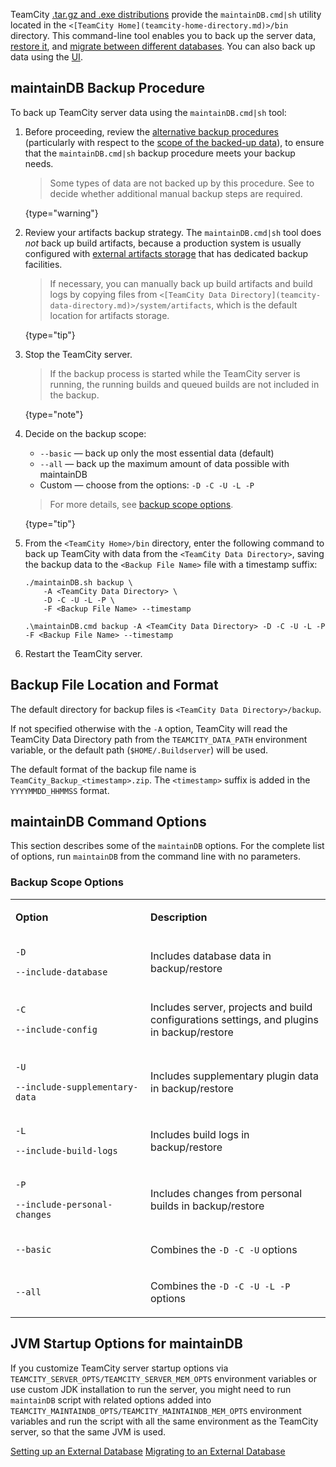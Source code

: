 [//]: # (title: Creating Backup via maintainDB command-line tool)
[//]: # (auxiliary-id: Creating Backup via maintainDB command-line tool)

TeamCity [.tar.gz and .exe distributions](install-and-start-teamcity-server.md) provide the `maintainDB.cmd|sh` utility located in the `<[TeamCity Home](teamcity-home-directory.md)>/bin` directory. This command-line tool enables you to back up the server data, [restore it](restoring-teamcity-data-from-backup.md), and [migrate between different databases](migrating-to-external-database.md). You can also back up data using the [UI](creating-backup-from-teamcity-web-ui.md).

## maintainDB Backup Procedure

To back up TeamCity server data using the `maintainDB.cmd|sh` tool:

1. Before proceeding, review the [alternative backup procedures](teamcity-data-backup.md#Backup+Alternatives) (particularly with respect to the [scope of the backed-up data](teamcity-data-backup.md#What+Data+is+Backed+Up)), to ensure that the `maintainDB.cmd|sh` backup procedure meets your backup needs.
   > Some types of data are not backed up by this procedure. See [](teamcity-data-backup.md#What+Data+is+Backed+Up) to decide whether additional manual backup steps are required.
   >
   {type="warning"}
2. Review your artifacts backup strategy. The `maintainDB.cmd|sh` tool does _not_ back up build artifacts, because a production system is usually configured with [external artifacts storage](configuring-artifacts-storage.md) that has dedicated backup facilities.
   > If necessary, you can manually back up build artifacts and build logs by copying files from `<[TeamCity Data Directory](teamcity-data-directory.md)>/system/artifacts`, which is the default location for artifacts storage.
   >
   {type="tip"}
3. Stop the TeamCity server.
   > If the backup process is started while the TeamCity server is running, the running builds and queued builds are not included in the backup.
   >
   {type="note"}
4. Decide on the backup scope:
    * `--basic` — back up only the most essential data (default)
    * `--all` — back up the maximum amount of data possible with maintainDB
    * Custom — choose from the options: `-D -C -U -L -P`
   > For more details, see [backup scope options](#Backup+Scope+Options).
   >
   {type="tip"}
5. From the `<TeamCity Home>/bin` directory, enter the following command to back up TeamCity with data from the `<TeamCity Data Directory>`, saving the backup data to the `<Backup File Name>` file with a timestamp suffix:
    <tabs>
    <tab title="Linux"><p/>

    ```Plain Text
    ./maintainDB.sh backup \
        -A <TeamCity Data Directory> \
        -D -C -U -L -P \
        -F <Backup File Name> --timestamp
    ```

    </tab>
    <tab title="Windows"><p/>

    ```Plain Text
    .\maintainDB.cmd backup -A <TeamCity Data Directory> -D -C -U -L -P -F <Backup File Name> --timestamp
    ```

    </tab>
    </tabs>
6. Restart the TeamCity server.

## Backup File Location and Format

The default directory for backup files is `<TeamCity Data Directory>/backup`.

<note>

If not specified otherwise with the `-A` option, TeamCity will read the TeamCity Data Directory path from the `TEAMCITY_DATA_PATH` environment variable, or the default path (`$HOME/.Buildserver`) will be used.
</note>

The default format of the backup file name is `TeamCity_Backup_<timestamp>.zip`. The `<timestamp>` suffix is added in the `YYYYMMDD_HHMMSS` format.

<anchor name="Performing+TeamCity+Data+Backup+with+maintainDB+Utility"/>

## maintainDB Command Options

This section describes some of the `maintainDB` options. For the complete list of options, run `maintainDB` from the command line with no parameters.

### Backup Scope Options

<table>
<tr>
<td width="200"><p><b>Option</b></p></td>
<td><p><b>Description</b></p></td>
</tr>

<tr>
<td><p><code>-D</code></p> <p><code>--include-database</code></p></td>
<td><p>Includes database data in backup/restore</p></td>
</tr>

<tr>
<td><p><code>-C</code></p> <p><code>--include-config</code></p></td>
<td><p>Includes server, projects and build configurations settings, and plugins in backup/restore</p></td>
</tr>

<tr>
<td><p><code>-U</code></p> <p><code>--include-supplementary-data</code></p></td>
<td><p>Includes supplementary plugin data in backup/restore</p></td>
</tr>

<tr>
<td><p><code>-L</code></p> <p><code>--include-build-logs</code></p></td>
<td><p>Includes build logs in backup/restore</p></td>
</tr>

<tr>
<td><p><code>-P</code></p> <p><code>--include-personal-changes</code></p></td>
<td><p>Includes changes from personal builds in backup/restore</p></td>
</tr>

<tr>
<td><p><code>--basic</code></p></td>
<td><p>Combines the <code>-D -C -U</code> options</p></td>
</tr>

<tr>
<td><p><code>--all</code></p></td>
<td><p>Combines the <code>-D -C -U -L -P</code> options</p></td>
</tr>

</table>


[//]: # (Internal note. Do not delete. "Creating Backup via maintainDB command-line toold102e196.txt")    

<anchor name="maintainDB+Startup+Options"/>

## JVM Startup Options for maintainDB

If you customize TeamCity server startup options via `TEAMCITY_SERVER_OPTS/TEAMCITY_SERVER_MEM_OPTS` environment variables or use custom JDK installation to run the server, you might need to run `maintainDB` script with related options added into `TEAMCITY_MAINTAINDB_OPTS/TEAMCITY_MAINTAINDB_MEM_OPTS` environment variables and run the script with all the same environment as the TeamCity server, so that the same JVM is used.
 
 <seealso>
        <category ref="installation">
            <a href="set-up-external-database.md">Setting up an External Database</a>
            <a href="migrating-to-external-database.md">Migrating to an External Database</a>
        </category>
</seealso>
